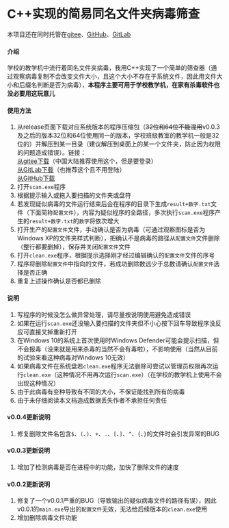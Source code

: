 # C++实现的简易同名文件夹病毒筛查
本项目还在同时托管在[gitee](https://gitee.com/Geniucker/easy-scanner-of-the-same-name-folder-virus)、[GitHub](https://github.com/Geniucker/easy-scanner-of-the-same-name-folder-virus)、[GitLab](https://gitlab.com/Geniucker/easy-scanner-of-the-same-name-folder-virus)
#### 介绍
学校的教学机中流行着同名文件夹病毒，我用C++实现了一个简单的筛查器（通过观察病毒复制不会改变文件大小，且这个大小不存在于系统文件，因此用文件大小和后缀名判断是否为病毒），**本程序主要可用于学校教学机，在家有杀毒软件也没必要用这玩意儿**



#### 使用方法
1. 从release页面下载对应系统版本的程序压缩包（~~32位和64位不能混用~~v0.0.3及之后的版本32位和64位使用同一的版本，学校班级教室的教学机一般是32位的）并解压到某一目录（建议解压到桌面上的某一个文件夹，防止因为权限的问题造成错误）。链接：  
[从gitee下载](https://gitee.com/Geniucker/easy-scanner-of-the-same-name-folder-virus/releases)（中国大陆推荐使用这个，但是要登录）  
[从GitLab下载](https://gitlab.com/Geniucker/easy-scanner-of-the-same-name-folder-virus/-/releases)（也推荐这个且不用登陆）  
[从GitHub下载](https://github.com/Geniucker/easy-scanner-of-the-same-name-folder-virus/releases)
2. 打开`scan.exe`程序
3. 根据提示输入或拖入要扫描的文件夹或盘符
4. 若发现疑似病毒的文件运行结束后会在程序的目录下生成`result+数字.txt`文件（下面简称`配置文件`），内容为疑似程序的全路径，多次执行`scan.exe`程序产生的`result+数字.txt`的`数字`将依次增大
5. 打开生产的`配置文件`文件，手动确认是否为病毒（可通过观察图标是否为Windows XP的文件夹样式判断），把确认不是病毒的路径从`配置文件`文件删除（整行都要删掉），保存并关闭`配置文件`文件
6. 打开`clean.exe`程序，根据提示选择刚才经过编辑确认的`配置文件`文件的序号
7. 程序将删除`配置文件`中指向的文件，若成功删除数远少于总数请确认`配置文件`选择是否正确
8. 重复上述操作确认是否都已删除

#### 说明
1. 写程序的时候没怎么做异常处理，请尽量按说明使用避免造成错误
2. 如果在运行`scan.exe`还没输入要扫描的文件夹但不小心按下回车导致程序没反应可直接叉掉重新打开
3. 在Windows 10的系统上首次使用时Windows Defender可能会提示扫描，但不会报毒（没来就是用来杀毒的当然不会有毒啦），不影响使用（当然从目前的试验来看这种病毒对Windows 10无效）
4. 如果病毒文件在系统盘若`clean.exe`程序无法删除可尝试以管理员权限再次运行`clean.exe`（这种情况不用再次运行`scan.exe`）（在学校的教学机上使用不会出现这种情况）
5. 由于此病毒有变种导致有不同的大小，不保证能找到所有的病毒
6. 由于未仔细阅读本文档造成数据丢失作者不承担任何责任

#### v0.0.4更新说明
1. 修复删除文件名包含`$`、`(`、`)`、`+`、`.`、`[`、`]`、`^`、`{`、`}`的文件时会引发异常的BUG
#### v0.0.3更新说明
1. 增加了检测病毒是否在进程中的功能，加快了删除文件的速度
#### v0.0.2更新说明
1. 修复了一个v0.0.1严重的BUG（导致输出的疑似病毒文件的路径有误），因此v0.0.1的`main.exe`导出的`配置文件`无效，无法给后续版本的`clean.exe`使用
2. 增加删除病毒文件功能